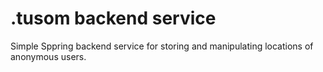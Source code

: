 # .tusom backend service

Simple Sppring backend service for storing and manipulating locations 
of anonymous users.
